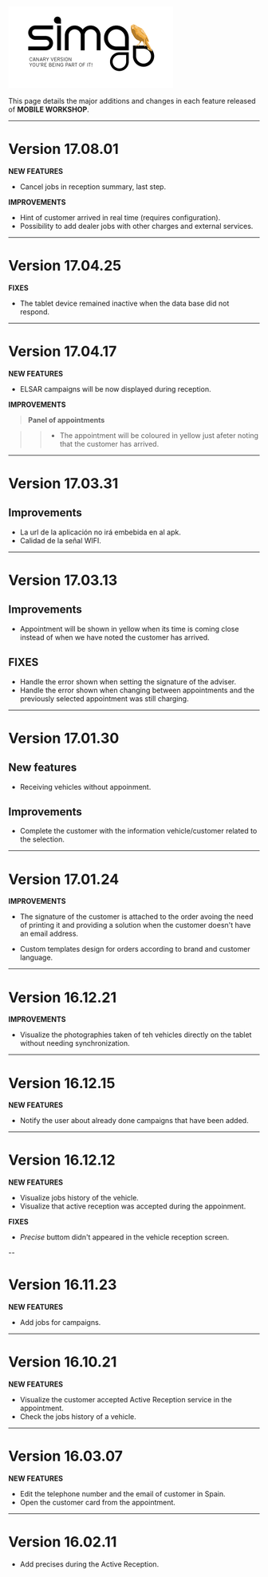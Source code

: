 ![sima2](images/en-EN_simacanaryversionbn.png)      

This page details the major additions and changes in each feature released of **MOBILE WORKSHOP**.  
  
---    
  
# Version 17.08.01
**NEW FEATURES**  

- Cancel jobs in reception summary, last step.

**IMPROVEMENTS** 

- Hint of customer arrived in real time (requires configuration).
- Possibility to add dealer jobs with other charges and external services.
---        
  
# Version 17.04.25  
  
  **FIXES**  
  
 -  The tablet device remained inactive when the data base did not respond.  
  
  ---  
 
  
# Version 17.04.17  
  
**NEW FEATURES**     
  
 - ELSAR campaigns will be now displayed during reception. 
  
  
**IMPROVEMENTS**   
  
 > **Panel of appointments**   
  
 >> - The appointment will be coloured in yellow just afeter noting that the customer has arrived.    
  

---   
  
# Version 17.03.31  
  
## Improvements 
  
 - La url de la aplicación no irá embebida en al apk.    
 - Calidad de la señal WIFI.  

---  

  
# Version 17.03.13  

## Improvements    
  
  - Appointment will be shown in yellow when its time is coming close instead of when we have noted the customer has arrived.  
  
## FIXES  
  
 - Handle the error shown when setting the signature of the adviser.    
 - Handle the error shown when changing between appointments and the previously selected appointment was still charging.    
  
---         
  
  
# Version  17.01.30    
  
  
## New features  
   
 - Receiving vehicles without appoinment.  
    
  
## Improvements  
  
 - Complete the customer with the information vehicle/customer related to the selection.
 

  
--- 
  
  
# Version 17.01.24  
  
**IMPROVEMENTS**       
  
 - The signature of the customer is attached to the order avoing the need of printing it and providing a solution when the customer doesn't have an email address.
  
 - Custom templates design for orders according to brand and customer language.  
  
  
---  
   
  
# Version 16.12.21    
  
**IMPROVEMENTS**   
  
 - Visualize the photographies taken of teh vehicles directly on the tablet without needing synchronization.  
  
  
---   
  

  
# Version 16.12.15  
  
**NEW FEATURES**  
  
 - Notify the user about already done campaigns that have been added.  
  
---     
  
  
# Version 16.12.12  
  
**NEW FEATURES**
  
 - Visualize jobs history of the vehicle.  
 - Visualize that active reception was accepted during the appoinment.       
  
  
**FIXES**  
  
 - _Precise_ buttom didn't appeared in the vehicle reception screen.  


  
 -- 
  
  
# Version 16.11.23  
  
**NEW FEATURES**  
  
 - Add jobs for campaigns.
   
  
---
  
  
# Version 16.10.21    
  
**NEW FEATURES**  
  
 - Visualize the customer accepted Active Reception service in the appointment.    
 - Check the jobs history of a vehicle.  

--- 


# Version 16.03.07  
   

**NEW FEATURES**  
  
- Edit the telephone number and the email of customer in Spain.  
- Open the customer card from the appointment.  

---  

# Version 16.02.11  

 - Add precises during the Active Reception.  


